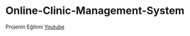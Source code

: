 ﻿# Online-Clinic-Management-System
 Projenin Eğitimi [Youtube](https://www.youtube.com/watch?v=2Q5NrLdnigA)
